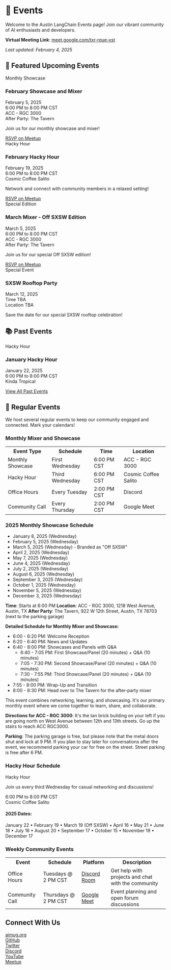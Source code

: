 # 📅 Events

Welcome to the Austin LangChain Events page! Join our vibrant community of AI enthusiasts and developers.

**Virtual Meeting Link**: [meet.google.com/txr-rque-xst](meet.google.com/txr-rque-xst)

*Last updated: February 4, 2025*

## 🎯 Featured Upcoming Events

<div class="event-grid">
  <div class="event-card">
    <span class="event-badge showcase-badge">Monthly Showcase</span>
    <h3>February Showcase and Mixer</h3>
    <div class="event-info">
      <i class="fas fa-calendar"></i>
      <span>February 5, 2025</span>
    </div>
    <div class="event-info">
      <i class="fas fa-clock"></i>
      <span>6:00 PM to 8:00 PM CST</span>
    </div>
    <div class="event-info">
      <i class="fas fa-map-marker-alt"></i>
      <span>ACC - RGC 3000</span>
    </div>
    <div class="event-info">
      <i class="fas fa-glass-cheers"></i>
      <span>After Party: The Tavern</span>
    </div>
    <p>Join us for our monthly showcase and mixer!</p>
    <a href="https://www.meetup.com/austin-langchain-ai-group/events/305540728/" class="button button--primary">RSVP on Meetup</a>
  </div>

  <div class="event-card">
    <span class="event-badge hacky-hour-badge">Hacky Hour</span>
    <h3>February Hacky Hour</h3>
    <div class="event-info">
      <i class="fas fa-calendar"></i>
      <span>February 19, 2025</span>
    </div>
    <div class="event-info">
      <i class="fas fa-clock"></i>
      <span>6:00 PM to 8:00 PM CST</span>
    </div>
    <div class="event-info">
      <i class="fas fa-map-marker-alt"></i>
      <span>Cosmic Coffee Salito</span>
    </div>
    <p>Network and connect with community members in a relaxed setting!</p>
    <a href="https://www.meetup.com/austin-langchain-ai-group/events/305585780/" class="button button--primary">RSVP on Meetup</a>
  </div>

  <div class="event-card">
    <span class="event-badge showcase-badge">Special Edition</span>
    <h3>March Mixer - Off SXSW Edition</h3>
    <div class="event-info">
      <i class="fas fa-calendar"></i>
      <span>March 5, 2025</span>
    </div>
    <div class="event-info">
      <i class="fas fa-clock"></i>
      <span>6:00 PM to 8:00 PM CST</span>
    </div>
    <div class="event-info">
      <i class="fas fa-map-marker-alt"></i>
      <span>ACC - RGC 3000</span>
    </div>
    <div class="event-info">
      <i class="fas fa-glass-cheers"></i>
      <span>After Party: The Tavern</span>
    </div>
    <p>Join us for our special Off SXSW edition!</p>
    <a href="https://www.meetup.com/austin-langchain-ai-group/events/305993341/" class="button button--primary">RSVP on Meetup</a>
  </div>

  <div class="event-card">
    <span class="event-badge showcase-badge">Special Event</span>
    <h3>SXSW Rooftop Party</h3>
    <div class="event-info">
      <i class="fas fa-calendar"></i>
      <span>March 12, 2025</span>
    </div>
    <div class="event-info">
      <i class="fas fa-clock"></i>
      <span>Time TBA</span>
    </div>
    <div class="event-info">
      <i class="fas fa-map-marker-alt"></i>
      <span>Location TBA</span>
    </div>
    <p>Save the date for our special SXSW rooftop celebration!</p>
  </div>
</div>

## 📚 Past Events

<div class="event-card">
  <span class="event-badge hacky-hour-badge">Hacky Hour</span>
  <h3>January Hacky Hour</h3>
  <div class="event-info">
    <i class="fas fa-calendar"></i>
    <span>January 22, 2025</span>
  </div>
  <div class="event-info">
    <i class="fas fa-clock"></i>
    <span>6:00 PM to 8:00 PM CST</span>
  </div>
  <div class="event-info">
    <i class="fas fa-map-marker-alt"></i>
    <span>Kinda Tropical</span>
  </div>
</div>

<p class="text-center">
  <a href="https://www.meetup.com/austin-langchain-ai-group/events/past/" class="button button--secondary">View All Past Events</a>
</p>

## 📅 Regular Events

We host several regular events to keep our community engaged and connected. Mark your calendars!

### <i class="fas fa-calendar-alt"></i> Monthly Mixer and Showcase

<table class="schedule-table">
  <tr>
    <th>Event Type</th>
    <th>Schedule</th>
    <th>Time</th>
    <th>Location</th>
  </tr>
  <tr>
    <td><span class="event-badge showcase-badge">Monthly Showcase</span></td>
    <td>First Wednesday</td>
    <td>6:00 PM CST</td>
    <td>ACC - RGC 3000</td>
  </tr>
  <tr>
    <td><span class="event-badge hacky-hour-badge">Hacky Hour</span></td>
    <td>Third Wednesday</td>
    <td>6:00 PM CST</td>
    <td>Cosmic Coffee Salito</td>
  </tr>
  <tr>
    <td><i class="fas fa-users"></i> Office Hours</td>
    <td>Every Tuesday</td>
    <td>2:00 PM CST</td>
    <td>Discord</td>
  </tr>
  <tr>
    <td><i class="fas fa-comments"></i> Community Call</td>
    <td>Every Thursday</td>
    <td>2:00 PM CST</td>
    <td>Google Meet</td>
  </tr>
</table>

### <i class="fas fa-calendar-check"></i> 2025 Monthly Showcase Schedule
- January 8, 2025 (Wednesday)
- February 5, 2025 (Wednesday)
- March 5, 2025 (Wednesday) - Branded as "Off SXSW"
- April 2, 2025 (Wednesday)
- May 7, 2025 (Wednesday)
- June 4, 2025 (Wednesday)
- July 2, 2025 (Wednesday)
- August 6, 2025 (Wednesday)
- September 3, 2025 (Wednesday)
- October 1, 2025 (Wednesday)
- November 5, 2025 (Wednesday)
- December 3, 2025 (Wednesday)

**Time**: Starts at 6:00 PM
**Location**: ACC - RGC 3000, 1218 West Avenue, Austin, TX
**After Party**: The Tavern, 922 W 12th Street, Austin, TX 78703 (next to the parking garage)

**Detailed Schedule for Monthly Mixer and Showcase:**
- 6:00 - 6:20 PM: Welcome Reception
- 6:20 - 6:40 PM: News and Updates
- 6:40 - 8:00 PM: Showcases and Panels with Q&A
  - 6:40 - 7:05 PM: First Showcase/Panel (20 minutes) + Q&A (10 minutes)
  - 7:05 - 7:30 PM: Second Showcase/Panel (20 minutes) + Q&A (10 minutes)
  - 7:30 - 7:55 PM: Third Showcase/Panel (20 minutes) + Q&A (10 minutes)
- 7:55 - 8:00 PM: Wrap-Up and Transition
- 8:00 - 8:30 PM: Head over to The Tavern for the after-party mixer

This event combines networking, learning, and showcasing. It's our primary monthly event where we come together to learn, share, and collaborate.

**Directions for ACC - RGC 3000**: It's the tan brick building on your left if you are going north on West Avenue between 12th and 13th streets. Go up the stairs to reach ACC RGC3000.

**Parking**: The parking garage is free, but please note that the metal doors shut and lock at 9 PM. If you plan to stay later for conversations after the event, we recommend parking your car for free on the street. Street parking is free after 6 PM.

### <i class="fas fa-beer"></i> Hacky Hour Schedule

<div class="event-card">
  <span class="event-badge hacky-hour-badge">Hacky Hour</span>
  <p>Join us every third Wednesday for casual networking and discussions!</p>
  <div class="event-info">
    <i class="fas fa-clock"></i>
    <span>6:00 PM to 8:00 PM CST</span>
  </div>
  <div class="event-info">
    <i class="fas fa-map-marker-alt"></i>
    <span>Cosmic Coffee Salito</span>
  </div>
</div>

#### 2025 Dates:
<div class="schedule-item">
  <i class="fas fa-calendar-check"></i>
  <span>January 22 • February 19 • March 19 (Off SXSW) • April 16 • May 21 • June 18 • July 16 • August 20 • September 17 • October 15 • November 19 • December 17</span>
</div>

### <i class="fas fa-handshake"></i> Weekly Community Events

<table class="schedule-table">
  <tr>
    <th>Event</th>
    <th>Schedule</th>
    <th>Platform</th>
    <th>Description</th>
  </tr>
  <tr>
    <td><i class="fas fa-users"></i> Office Hours</td>
    <td>Tuesdays @ 2 PM CST</td>
    <td><a href="https://discord.com/channels/1149779360178524272/1149779360967045170">Discord Room</a></td>
    <td>Get help with projects and chat with the community</td>
  </tr>
  <tr>
    <td><i class="fas fa-comments"></i> Community Call</td>
    <td>Thursdays @ 2 PM CST</td>
    <td><a href="https://meet.google.com/fsm-nawg-cng">Google Meet</a></td>
    <td>Event planning and open forum discussions</td>
  </tr>
</table>

## <i class="fas fa-link"></i> Connect With Us

<div class="event-grid">
  <div class="event-card">
    <div class="event-info">
      <i class="fas fa-globe"></i>
      <a href="https://aimug.org">aimug.org</a>
    </div>
    <div class="event-info">
      <i class="fab fa-github"></i>
      <a href="https://github.com/aimug-org/austin_langchain">GitHub</a>
    </div>
    <div class="event-info">
      <i class="fab fa-twitter"></i>
      <a href="https://twitter.com/AustinLangChain">Twitter</a>
    </div>
  </div>
  <div class="event-card">
    <div class="event-info">
      <i class="fab fa-discord"></i>
      <a href="https://discord.gg/JzWgadPFQd">Discord</a>
    </div>
    <div class="event-info">
      <i class="fab fa-youtube"></i>
      <a href="https://www.youtube.com/channel/UC03IXA4KU6hOQ_3YPTbS0ig">YouTube</a>
    </div>
    <div class="event-info">
      <i class="fab fa-meetup"></i>
      <a href="https://www.meetup.com/austin-langchain-ai-group/events/">Meetup</a>
    </div>
  </div>
</div>
